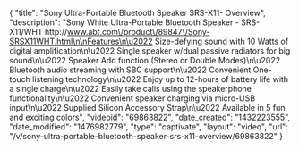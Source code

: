 {
    "title": "Sony Ultra-Portable Bluetooth Speaker SRS-X11- Overview",
    "description": "Sony White Ultra-Portable Bluetooth Speaker - SRS-X11\/WHT http:\/\/www.abt.com\/product\/89847\/Sony-SRSX11WHT.html\n\nFeatures\n\u2022 Size-defying sound with 10 Watts of digital amplification\n\u2022 Single speaker w\/dual passive radiators for big sound\n\u2022 Speaker Add function (Stereo or Double Modes)\n\u2022 Bluetooth audio streaming with SBC support\n\u2022 Convenient One-touch listening technology\n\u2022 Enjoy up to 12-hours of battery life with a single charge\n\u2022 Easily take calls using the speakerphone functionality\n\u2022 Convenient speaker charging via micro-USB input\n\u2022 Supplied Silicon Accessory Strap\n\u2022 Available in 5 fun and exciting colors",
    "videoid": "69863822",
    "date_created": "1432223555",
    "date_modified": "1476982779",
    "type": "captivate",
    "layout": "video",
    "url": "\/v\/sony-ultra-portable-bluetooth-speaker-srs-x11-overview\/69863822"
}